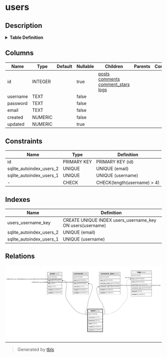 # users

## Description

<details>
<summary><strong>Table Definition</strong></summary>

```sql
CREATE TABLE users (
  id INTEGER PRIMARY KEY AUTOINCREMENT,
  username TEXT UNIQUE NOT NULL CHECK(length(username) > 4),
  password TEXT NOT NULL,
  email TEXT UNIQUE NOT NULL,
  created NUMERIC NOT NULL,
  updated NUMERIC
)
```

</details>

## Columns

| Name | Type | Default | Nullable | Children | Parents | Comment |
| ---- | ---- | ------- | -------- | -------- | ------- | ------- |
| id | INTEGER |  | true | [posts](posts.md) [comments](comments.md) [comment_stars](comment_stars.md) [logs](logs.md) |  |  |
| username | TEXT |  | false |  |  |  |
| password | TEXT |  | false |  |  |  |
| email | TEXT |  | false |  |  |  |
| created | NUMERIC |  | false |  |  |  |
| updated | NUMERIC |  | true |  |  |  |

## Constraints

| Name | Type | Definition |
| ---- | ---- | ---------- |
| id | PRIMARY KEY | PRIMARY KEY (id) |
| sqlite_autoindex_users_2 | UNIQUE | UNIQUE (email) |
| sqlite_autoindex_users_1 | UNIQUE | UNIQUE (username) |
| - | CHECK | CHECK(length(username) > 4) |

## Indexes

| Name | Definition |
| ---- | ---------- |
| users_username_key | CREATE UNIQUE INDEX users_username_key ON users(username) |
| sqlite_autoindex_users_2 | UNIQUE (email) |
| sqlite_autoindex_users_1 | UNIQUE (username) |

## Relations

![er](users.png)

---

> Generated by [tbls](https://github.com/k1LoW/tbls)
